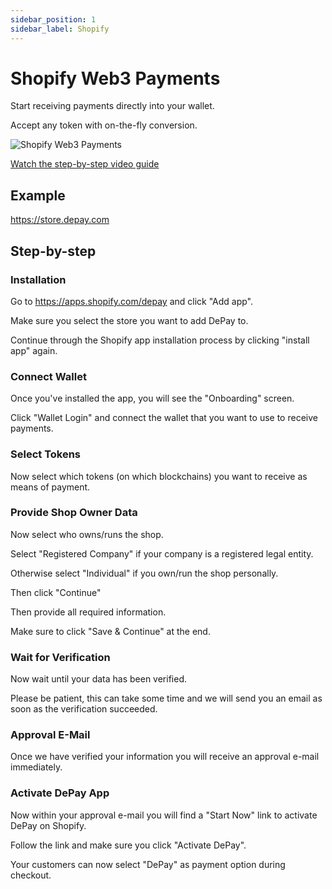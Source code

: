 ```yaml
---
sidebar_position: 1
sidebar_label: Shopify
---
```


# Shopify Web3 Payments

Start receiving payments directly into your wallet.

Accept any token with on-the-fly conversion.

![Shopify Web3 Payments](/img/plugins/Shopify-Web3-Payments.svg)

[<FontAwesomeIcon icon="fa-brands fa-youtube" /> Watch the step-by-step video guide](https://depay.com/how-to/accept-web3-cryptocurrency-payments-on-shopify-4yObn75fWUVaxzBDbN8Dzd)

## Example

https://store.depay.com

## Step-by-step

### Installation

Go to https://apps.shopify.com/depay and click "Add app".

Make sure you select the store you want to add DePay to.

Continue through the Shopify app installation process by clicking "install app" again.

### Connect Wallet

Once you've installed the app, you will see the "Onboarding" screen.

Click "Wallet Login" and connect the wallet that you want to use to receive payments.

### Select Tokens

Now select which tokens (on which blockchains) you want to receive as means of payment.

### Provide Shop Owner Data

Now select who owns/runs the shop.

Select "Registered Company" if your company is a registered legal entity.

Otherwise select "Individual" if you own/run the shop personally.

Then click "Continue"

Then provide all required information.

Make sure to click "Save & Continue" at the end.

### Wait for Verification

Now wait until your data has been verified.

Please be patient, this can take some time and we will send you an email as soon as the verification succeeded.

### Approval E-Mail

Once we have verified your information you will receive an approval e-mail immediately.

### Activate DePay App

Now within your approval e-mail you will find a "Start Now" link to activate DePay on Shopify.

Follow the link and make sure you click "Activate DePay".

Your customers can now select "DePay" as payment option during checkout.
